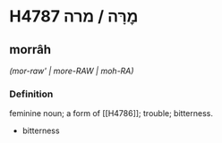 # H4787 מׇרָּה / מרה

## morrâh

_(mor-raw' | more-RAW | moh-RA)_

### Definition

feminine noun; a form of [[H4786]]; trouble; bitterness.

- bitterness
